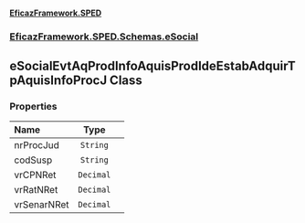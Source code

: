 #### [EficazFramework.SPED](EficazFrameworkSPED.md 'EficazFramework SPED')
### [EficazFramework.SPED.Schemas.eSocial](EficazFramework.SPED.Schemas.eSocial.md 'EficazFramework.SPED.Schemas.eSocial')

## eSocialEvtAqProdInfoAquisProdIdeEstabAdquirTpAquisInfoProcJ Class
### Properties

| Name | Type | |
| :--- | :---: | :--- |
| nrProcJud | `String` |  |
| codSusp | `String` |  |
| vrCPNRet | `Decimal` |  |
| vrRatNRet | `Decimal` |  |
| vrSenarNRet | `Decimal` |  |
